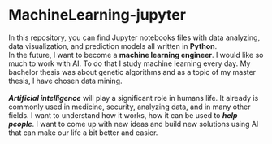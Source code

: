 # MachineLearning-jupyter
In this repository, you can find Jupyter notebooks files with data analyzing, data visualization, and prediction models all written in **Python**. <br>
In the future, I want to become a **machine learning engineer**. I would like so much to work with AI. To do that I study machine learning every day. My bachelor thesis was about genetic algorithms and as a topic of my master thesis, I have chosen data mining.
<br><br>
***Artificial intelligence*** will play a significant role in humans life. It already is commonly used in medicine, security, analyzing data, and in many other fields. I want to understand how it works, how it can be used to ***help people***. I want to come up with new ideas and build new solutions using AI that can make our life a bit better and easier.

